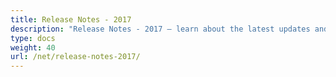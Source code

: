 ```yaml
---
title: Release Notes - 2017
description: "Release Notes - 2017 – learn about the latest updates and fixes."
type: docs
weight: 40
url: /net/release-notes-2017/
---
```


